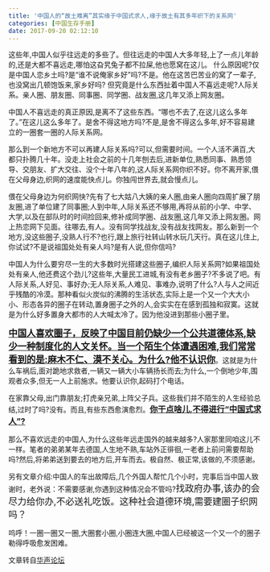 ```yaml
---
title: '中国人的“故土难离”其实缘于中国式求人,缘于故土有其多年织下的关系网'
categories: [中国生存手册]
date: 2017-09-20 02:12:10
---
```


这些年,中国人似乎往远走的多些了。但往远走的中国人大多年轻,上了一点儿年龄的,还是大都不喜远走,哪怕这旮旯兔子都不拉屎,他也愿窝在这儿。
什么原因呢?仅是中国人恋乡土吗?是“谁不说俺家乡好”吗?不是。他在这苦巴苦业的窝了一辈子,也没窝出几顿饱饭来,家乡好吗?
但究竟是什么东西扯着中国人不喜远走呢?人际关系。亲人圈、朋友圈、同事圈、同学圈、战友圈,这几年又添上网友圈。

中国人不喜远走的真正原因,是离不了这些东西。“哪也不去了,在这儿这么多年了。”在这儿这么多年了。是舍不得这地方吗?不是,是舍不得这么多年,好不容易建立的一圈套一圈的人际关系网。

那么到一个新地方不可以再建人际关系吗?可以,但需要时间。一个人活不满百,大都只扑腾几十年。没走上社会之前的十几年刨去后,进新单位,熟悉同事、熟悉领导、交朋友、扩大交往、没个十年八年的,这人际关系网你织不好。你不离开家,偎在父母身边,织网的速度能快点儿。你独闯世界去,就会慢点儿。

偎在父母身边为何织网快?先有了七大姑八大姨的亲人圈,由亲人圈向四周扩展了朋友圈,进了单位建了同事圈;人到中年,人际关系还不够用,再将从前的小学、中学、大学,以及在部队时的时间捡回来,修补成同学圈、战友圈,这几年又添上网友圈。网上热恋网下见面。往哪去,有人。没有同学找战友,没有战友找网友。那么新到一个地方,没这些圈子,没熟人行不?也行,跟上旅行社转山转水玩几天行。真在这儿住上,你试试?不是说祖国处处有亲人吗?是有人说,但你信吗?

中国人为什么要穷尽一生的大多数时光搭建这些圈子,编织人际关系网?如果祖国处处有亲人,他还费这个劲儿?这些年,大量民工进城,有没有老乡圈子?不多说了吧。有人际关系,人好见、事好办;无人际关系,人难见、事难办,说明了什么?人与人之间近乎残酷的冷漠。那种看似火炭似的沸腾的生活状态,实际上是一个又一个大大小小、形态各异的圈子在转动,置身圈子之外的人,会实实在在感到孤独和寂寞。这就是为什么好多置身大都市的人大喊太冷了。因为他没进到那些小圈子里。

<u>**<span style="font-size: large;">中国人喜欢圈子，反映了中国目前仍缺少一个公共道德体系,缺少一种制度化的人文关怀。当一个陌生个体遭遇困难,我们常常看到的是:麻木不仁、漠不关心。为什么?他不认识你</span>**</u>。这就是为什么车祸后,面对跪地求救者,一辆又一辆大小车辆扬长而去;为什么,一个倒地少年,围观者众多,但无一人上前施求。他要认识你,起码打个电话。

在家靠父母,出门靠朋友;打虎亲兄弟,上阵父子兵。这些我们并不陌生的人生经验总结,过时了吗?没有。而且,有些东西愈演愈烈。<u>**<span style="font-size: medium;">你干点啥儿,不得进行“中国式求人”?</span>**</u>

那么不喜欢远走的中国人,为什么这些年远走国外的越来越多?人家那里同咱这儿不一样。笔者的弟弟某年去德国,人生地不熟,车站外正徘徊,一老者上前问需要帮助吗?然后,将弟弟送到要去的地方后,开车而去。极自然、极正常,该做的,不须感谢。

另有文章介绍:中国人的车出故障后,几个外国人帮忙几个小时，完事后当中国人致谢时，老外说：不需要感谢,你遇到这种情况会不管吗?<span style="font-size: large;">找政府办事,该办的会尽力给你办,不必送礼吃饭。这种社会道德环境,需要建圈子织网吗？</span>

呜呼！一圈一圈又一圈,大圈套小圈,小圈连大圈,中国人已经被这一个又一个的圈子勒得呼吸愈发困难。

文章转自[华声论坛](http://bbs.voc.com.cn/topic-5351681-1-1.html)